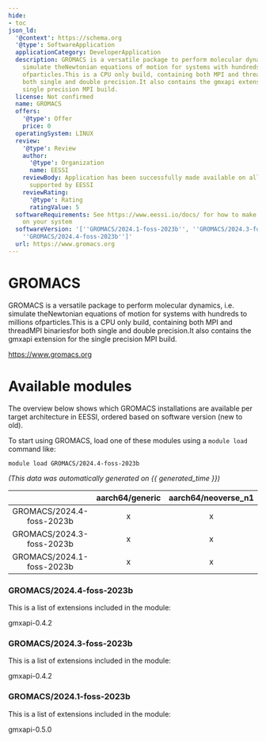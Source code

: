 ```yaml
---
hide:
- toc
json_ld:
  '@context': https://schema.org
  '@type': SoftwareApplication
  applicationCategory: DeveloperApplication
  description: GROMACS is a versatile package to perform molecular dynamics, i.e.
    simulate theNewtonian equations of motion for systems with hundreds to millions
    ofparticles.This is a CPU only build, containing both MPI and threadMPI binariesfor
    both single and double precision.It also contains the gmxapi extension for the
    single precision MPI build.
  license: Not confirmed
  name: GROMACS
  offers:
    '@type': Offer
    price: 0
  operatingSystem: LINUX
  review:
    '@type': Review
    author:
      '@type': Organization
      name: EESSI
    reviewBody: Application has been successfully made available on all architectures
      supported by EESSI
    reviewRating:
      '@type': Rating
      ratingValue: 5
  softwareRequirements: See https://www.eessi.io/docs/ for how to make EESSI available
    on your system
  softwareVersion: '[''GROMACS/2024.1-foss-2023b'', ''GROMACS/2024.3-foss-2023b'',
    ''GROMACS/2024.4-foss-2023b'']'
  url: https://www.gromacs.org
---
```


GROMACS
=======


GROMACS is a versatile package to perform molecular dynamics, i.e. simulate theNewtonian equations of motion for systems with hundreds to millions ofparticles.This is a CPU only build, containing both MPI and threadMPI binariesfor both single and double precision.It also contains the gmxapi extension for the single precision MPI build.

https://www.gromacs.org
# Available modules


The overview below shows which GROMACS installations are available per target architecture in EESSI, ordered based on software version (new to old).

To start using GROMACS, load one of these modules using a `module load` command like:

```shell
module load GROMACS/2024.4-foss-2023b
```

*(This data was automatically generated on {{ generated_time }})*  

| |aarch64/generic|aarch64/neoverse_n1|aarch64/neoverse_v1|aarch64/nvidia/grace|x86_64/generic|x86_64/amd/zen2|x86_64/amd/zen3|x86_64/amd/zen4|x86_64/intel/cascadelake|x86_64/intel/haswell|x86_64/intel/icelake|x86_64/intel/sapphirerapids|x86_64/intel/skylake_avx512|
| :---: | :---: | :---: | :---: | :---: | :---: | :---: | :---: | :---: | :---: | :---: | :---: | :---: | :---: |
|GROMACS/2024.4-foss-2023b|x|x|x|x|x|x|x|x|x|x|x|x|x|
|GROMACS/2024.3-foss-2023b|x|x|x|x|x|x|x|x|x|x|x|x|x|
|GROMACS/2024.1-foss-2023b|x|x|x|x|x|x|x|x|x|x|x|x|x|


### GROMACS/2024.4-foss-2023b

This is a list of extensions included in the module:

gmxapi-0.4.2

### GROMACS/2024.3-foss-2023b

This is a list of extensions included in the module:

gmxapi-0.4.2

### GROMACS/2024.1-foss-2023b

This is a list of extensions included in the module:

gmxapi-0.5.0